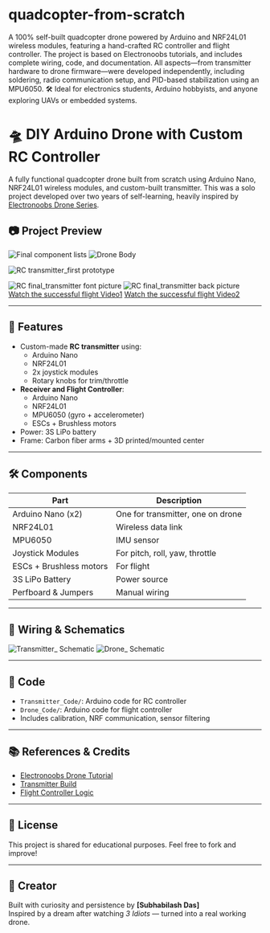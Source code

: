 # quadcopter-from-scratch
A 100% self-built quadcopter drone powered by Arduino and NRF24L01 wireless modules, featuring a hand-crafted RC controller and flight controller. The project is based on Electronoobs tutorials, and includes complete wiring, code, and documentation. All aspects—from transmitter hardware to drone firmware—were developed independently, including soldering, radio communication setup, and PID-based stabilization using an MPU6050.
🛠️ Ideal for electronics students, Arduino hobbyists, and anyone exploring UAVs or embedded systems.

# 🛸 DIY Arduino Drone with Custom RC Controller

A fully functional quadcopter drone built from scratch using Arduino Nano, NRF24L01 wireless modules, and custom-built transmitter. This was a solo project developed over two years of self-learning, heavily inspired by [Electronoobs Drone Series](http://electronoobs.com/eng_robotica_tut5_1.php).

## 📷 Project Preview
![Final component lists ](Components.jpg)
![Drone Body](Drone_body.jpg)


![RC transmitter_first prototype ](Transmitter_First_Prototype.jpg)

![RC final_transmitter font picture](Transmitter_final_prototype_front.jpg)
![RC final_transmitter  back picture](Transmitter_final_prototype_back.jpg)
[Watch the successful flight Video1](flight_video1.mp4)
[Watch the successful flight Video2](Flight_video2.mp4)

---

## 🚁 Features

- Custom-made **RC transmitter** using:
  - Arduino Nano
  - NRF24L01
  - 2x joystick modules
  - Rotary knobs for trim/throttle
- **Receiver and Flight Controller**:
  - Arduino Nano
  - NRF24L01
  - MPU6050 (gyro + accelerometer)
  - ESCs + Brushless motors
- Power: 3S LiPo battery
- Frame: Carbon fiber arms + 3D printed/mounted center

---

## 🛠️ Components

| Part | Description |
|------|-------------|
| Arduino Nano (x2) | One for transmitter, one on drone |
| NRF24L01 | Wireless data link |
| MPU6050 | IMU sensor |
| Joystick Modules | For pitch, roll, yaw, throttle |
| ESCs + Brushless motors | For flight |
| 3S LiPo Battery | Power source |
| Perfboard & Jumpers | Manual wiring |

---

## 📐 Wiring & Schematics
![Transmitter_ Schematic ](transmitter_Diagram_.png)
![Drone_ Schematic ](full_flight_controller.png)


---

## 💾 Code

- `Transmitter_Code/`: Arduino code for RC controller
- `Drone_Code/`: Arduino code for flight controller
- Includes calibration, NRF communication, sensor filtering

---

## 📚 References & Credits

- [Electronoobs Drone Tutorial](http://electronoobs.com/eng_robotica_tut5_1.php)
- [Transmitter Build](http://electronoobs.com/eng_robotica_tut5_2.php)
- [Flight Controller Logic](http://electronoobs.com/eng_robotica_tut5_3.php)

---

## 🔖 License

This project is shared for educational purposes. Feel free to fork and improve!

---

## 🙌 Creator

Built with curiosity and persistence by **[Subhabilash Das]**  
Inspired by a dream after watching *3 Idiots* — turned into a real working drone.

